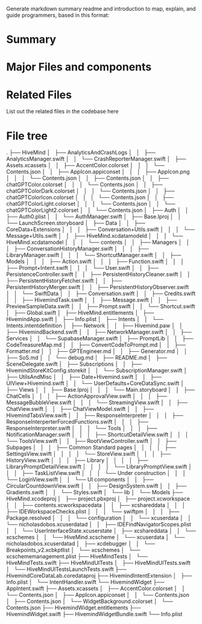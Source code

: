 Generate markdown summary readme and introduction to map, explain, and guide programmers, based in this format:

# Summary

# Major Files and components

# Related Files
List out the related files in the codebase here

# File tree

.
├── HiveMind
│   ├── AnalyticsAndCrashLogs
│   │   ├── AnalyticsManager.swift
│   │   └── CrashReporterManager.swift
│   ├── Assets.xcassets
│   │   ├── AccentColor.colorset
│   │   │   └── Contents.json
│   │   ├── AppIcon.appiconset
│   │   │   ├── AppIcon.png
│   │   │   └── Contents.json
│   │   ├── Contents.json
│   │   ├── chatGPTColor.colorset
│   │   │   └── Contents.json
│   │   ├── chatGPTColorDark.colorset
│   │   │   └── Contents.json
│   │   ├── chatGPTColorIcon.colorset
│   │   │   └── Contents.json
│   │   ├── chatGPTColorLight.colorset
│   │   │   └── Contents.json
│   │   └── chatGPTColorLight2.colorset
│   │       └── Contents.json
│   ├── Auth
│   │   ├── Auth0.plist
│   │   └── AuthManager.swift
│   ├── Base.lproj
│   │   └── LaunchScreen.storyboard
│   ├── Data
│   │   ├── CoreData+Extensions
│   │   │   ├── Conversation+Utils.swift
│   │   │   └── Message+Utils.swift
│   │   ├── HiveMind.xcdatamodeld
│   │   │   └── HiveMind.xcdatamodel
│   │   │       └── contents
│   │   ├── Managers
│   │   │   ├── ConversationHistoryManager.swift
│   │   │   ├── LibraryManager.swift
│   │   │   └── ShortcutManager.swift
│   │   ├── Models
│   │   │   ├── Action.swift
│   │   │   ├── Function.swift
│   │   │   ├── Prompt+Intent.swift
│   │   │   └── User.swift
│   │   ├── PersistenceController.swift
│   │   ├── PersistentHistoryCleaner.swift
│   │   ├── PersistentHistoryFetcher.swift
│   │   ├── PersistentHistoryMerger.swift
│   │   ├── PersistentHistoryObserver.swift
│   │   └── SwiftData
│   │       ├── Conversation.swift
│   │       ├── Credits.swift
│   │       ├── HivemindTask.swift
│   │       ├── Message.swift
│   │       ├── PreviewSampleData.swift
│   │       ├── Prompt.swift
│   │       └── Shortcut.swift
│   ├── Global.swift
│   ├── HiveMind.entitlements
│   ├── HivemindApp.swift
│   ├── Info.plist
│   ├── Intents
│   │   └── Intents.intentdefinition
│   ├── Network
│   │   ├── Hivemind.paw
│   │   ├── HivemindBackend.swift
│   │   ├── NetworkManager.swift
│   │   ├── Services
│   │   └── SupabaseManager.swift
│   ├── PromptLib
│   │   ├── CodeTreasureMap.md
│   │   ├── ConvertCodeToPrompt.md
│   │   ├── Formatter.md
│   │   ├── GPTEngineer.md
│   │   ├── Generator.md
│   │   ├── SoS.md
│   │   └── debug.md
│   ├── README.md
│   ├── SceneDelegate.swift
│   ├── Subscriptions
│   │   ├── HivemindStoreKitConfig.storekit
│   │   └── SubscriptionManager.swift
│   ├── UtilsAndMisc
│   │   ├── Date+Hivemind.swift
│   │   ├── UIView+Hivemind.swift
│   │   └── UserDefaults+CoreDataSync.swift
│   ├── Views
│   │   ├── Base.lproj
│   │   │   └── Main.storyboard
│   │   ├── ChatCells
│   │   │   ├── ActionApprovalView.swift
│   │   │   ├── MessageBubbleView.swift
│   │   │   └── StreamingView.swift
│   │   ├── ChatView.swift
│   │   ├── ChatViewModel.swift
│   │   ├── HivemindTabsView.swift
│   │   ├── ResponseInterpreter
│   │   │   ├── ResponseInterperterForcedFunctions.swift
│   │   │   ├── ResponseInterpreter.swift
│   │   │   └── Tools
│   │   │       ├── NotificationManager.swift
│   │   │       ├── ShortcutDetailView.swift
│   │   │       └── ToolsView.swift
│   │   ├── RootViewController.swift
│   │   ├── Subpages
│   │   │   ├── Common Standard pages
│   │   │   │   ├── SettingsView.swift
│   │   │   │   └── StoreView.swift
│   │   │   ├── HistoryView.swift
│   │   │   ├── Library
│   │   │   │   ├── LibraryPromptDetailView.swift
│   │   │   │   └── LibraryPromptView.swift
│   │   │   ├── TaskListView.swift
│   │   │   └── Under construction
│   │   │       └── LoginView.swift
│   │   └── UI components
│   │       ├── CircularCountdownView.swift
│   │       ├── DesignSystem.swift
│   │       ├── Gradients.swift
│   │       └── Styles.swift
│   └── lib
│       └── Models
├── HiveMind.xcodeproj
│   ├── project.pbxproj
│   ├── project.xcworkspace
│   │   ├── contents.xcworkspacedata
│   │   ├── xcshareddata
│   │   │   ├── IDEWorkspaceChecks.plist
│   │   │   └── swiftpm
│   │   │       ├── Package.resolved
│   │   │       └── configuration
│   │   └── xcuserdata
│   │       └── nicholasdobos.xcuserdatad
│   │           ├── IDEFindNavigatorScopes.plist
│   │           └── UserInterfaceState.xcuserstate
│   ├── xcshareddata
│   │   └── xcschemes
│   │       └── HiveMind.xcscheme
│   └── xcuserdata
│       └── nicholasdobos.xcuserdatad
│           ├── xcdebugger
│           │   └── Breakpoints_v2.xcbkptlist
│           └── xcschemes
│               └── xcschememanagement.plist
├── HiveMindTests
│   └── HiveMindTests.swift
├── HiveMindUITests
│   ├── HiveMindUITests.swift
│   └── HiveMindUITestsLaunchTests.swift
├── HivemindCoreDataLab.coredataproj
├── HivemindIntentExtension
│   ├── Info.plist
│   └── IntentHandler.swift
└── HivemindWidget
    ├── AppIntent.swift
    ├── Assets.xcassets
    │   ├── AccentColor.colorset
    │   │   └── Contents.json
    │   ├── AppIcon.appiconset
    │   │   └── Contents.json
    │   ├── Contents.json
    │   └── WidgetBackground.colorset
    │       └── Contents.json
    ├── HivemindWidget.entitlements
    ├── HivemindWidget.swift
    ├── HivemindWidgetBundle.swift
    └── Info.plist
